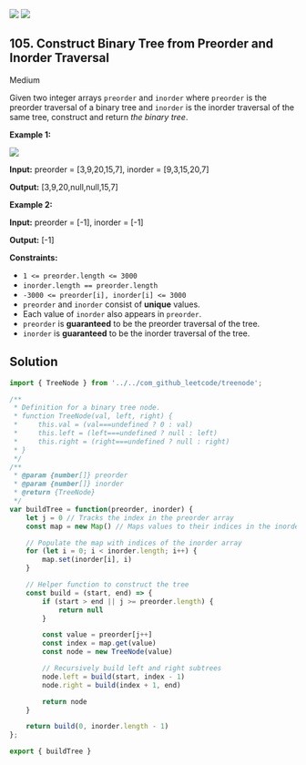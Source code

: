 [![](https://img.shields.io/github/stars/javadev/LeetCode-in-All?label=Stars&style=flat-square)](https://github.com/javadev/LeetCode-in-All)
[![](https://img.shields.io/github/forks/javadev/LeetCode-in-All?label=Fork%20me%20on%20GitHub%20&style=flat-square)](https://github.com/javadev/LeetCode-in-All/fork)

## 105\. Construct Binary Tree from Preorder and Inorder Traversal

Medium

Given two integer arrays `preorder` and `inorder` where `preorder` is the preorder traversal of a binary tree and `inorder` is the inorder traversal of the same tree, construct and return _the binary tree_.

**Example 1:**

![](https://assets.leetcode.com/uploads/2021/02/19/tree.jpg)

**Input:** preorder = [3,9,20,15,7], inorder = [9,3,15,20,7]

**Output:** [3,9,20,null,null,15,7]

**Example 2:**

**Input:** preorder = [-1], inorder = [-1]

**Output:** [-1]

**Constraints:**

*   `1 <= preorder.length <= 3000`
*   `inorder.length == preorder.length`
*   `-3000 <= preorder[i], inorder[i] <= 3000`
*   `preorder` and `inorder` consist of **unique** values.
*   Each value of `inorder` also appears in `preorder`.
*   `preorder` is **guaranteed** to be the preorder traversal of the tree.
*   `inorder` is **guaranteed** to be the inorder traversal of the tree.

## Solution

```javascript
import { TreeNode } from '../../com_github_leetcode/treenode';

/**
 * Definition for a binary tree node.
 * function TreeNode(val, left, right) {
 *     this.val = (val===undefined ? 0 : val)
 *     this.left = (left===undefined ? null : left)
 *     this.right = (right===undefined ? null : right)
 * }
 */
/**
 * @param {number[]} preorder
 * @param {number[]} inorder
 * @return {TreeNode}
 */
var buildTree = function(preorder, inorder) {
    let j = 0 // Tracks the index in the preorder array
    const map = new Map() // Maps values to their indices in the inorder array

    // Populate the map with indices of the inorder array
    for (let i = 0; i < inorder.length; i++) {
        map.set(inorder[i], i)
    }

    // Helper function to construct the tree
    const build = (start, end) => {
        if (start > end || j >= preorder.length) {
            return null
        }

        const value = preorder[j++]
        const index = map.get(value)
        const node = new TreeNode(value)

        // Recursively build left and right subtrees
        node.left = build(start, index - 1)
        node.right = build(index + 1, end)

        return node
    }

    return build(0, inorder.length - 1)
};

export { buildTree }
```